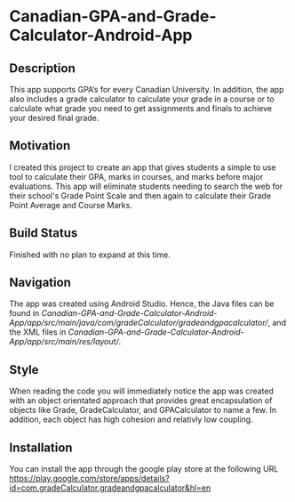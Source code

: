 # Canadian-GPA-and-Grade-Calculator-Android-App
## Description 
This app supports GPA’s for every Canadian University. In addition, the app also includes a grade calculator to calculate your grade in a course or to calculate what grade you need to get assignments and finals to achieve your desired final grade. 
## Motivation
I created this project to create an app that gives students a simple to use tool to calculate their GPA, marks in courses, and marks before major evaluations. This app will eliminate students needing to search the web for their school's Grade Point Scale and then again to calculate their Grade Point Average and Course Marks. 
## Build Status
Finished with no plan to expand at this time. 
## Navigation
The app was created using Android Studio. Hence, the Java files can be found in *Canadian-GPA-and-Grade-Calculator-Android-App/app/src/main/java/com/gradeCalculator/gradeandgpacalculator/*, and the XML files in *Canadian-GPA-and-Grade-Calculator-Android-App/app/src/main/res/layout/*.
## Style
When reading the code you will immediately notice the app was created with an object orientated approach that provides great encapsulation of objects like Grade, GradeCalculator, and GPACalculator to name a few. In addition, each object has high cohesion and relativly low coupling.
## Installation
You can install the app through the google play store at the following URL https://play.google.com/store/apps/details?id=com.gradeCalculator.gradeandgpacalculator&hl=en
